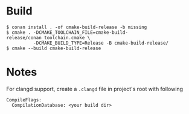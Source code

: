 
# Build
```
$ conan install . -of cmake-build-release -b missing
$ cmake . -DCMAKE_TOOLCHAIN_FILE=cmake-build-release/conan_toolchain.cmake \
          -DCMAKE_BUILD_TYPE=Release -B cmake-build-release/
$ cmake --build cmake-build-release
```

# Notes
For clangd support, create a `.clangd` file in project's root with following
```
CompileFlags:
  CompilationDatabase: <your build dir>
```
